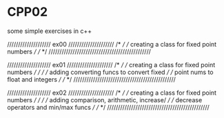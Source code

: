 # CPP02
some simple exercises in c++

//////////////////// ex00 /////////////////////
/*											 */
/* creating a class for fixed point numbers  */
/*											 */
///////////////////////////////////////////////

//////////////////// ex01 /////////////////////
/*											 */
/* creating a class for fixed point numbers  */
/*											 */
/*	adding converting funcs to convert fixed */
/*	point nums to float and integers		 */
/*											 */
///////////////////////////////////////////////

//////////////////// ex02 /////////////////////
/*											 */
/* creating a class for fixed point numbers  */
/*											 */
/*	adding comparison, arithmetic, increase/ */
/*	decrease operators and min/max funcs	 */
/*											 */
///////////////////////////////////////////////